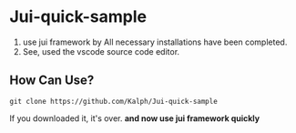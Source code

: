 Jui-quick-sample
====================
1. use jui framework by All necessary installations have been completed. <br>
2. See, used the vscode source code editor.

## How Can Use?
```
git clone https://github.com/Kalph/Jui-quick-sample
```
If you downloaded it, it's over. <b>and now use jui framework quickly</b>
